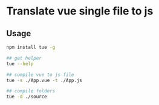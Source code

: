 # Translate vue single file to js

## Usage

```sh
npm install tue -g

## get helper
tue --help

## compile vue to js file
tue -s ./App.vue -t ./App.js

## compile folders
tue -d ./source
```

